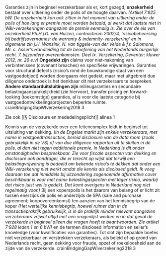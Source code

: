 Garanties zijn in beginsel verzekerbaar als er, kort gezegd, **onzekerheid** bestaat over uitkering onder de polis of de hoogte daarvan. *(Artikel 7:925 bW. De onzekerheid kan ook zitten in het moment van uitkering onder de polis of hoe lang er premie moet worden betaald, al werkt dat laatste niet in W&I-verzekeringen aangezien de premie eenmalig is. Zie over de eis van onzekerheid Ph.H.j.G. van Huizen, contracteren 2002/4, ‘risicobeheersing bij bedrijfsovernames: de warranty & indemnity-verzekering’ en in algemene zin j.H. Wansink, N. van tiggele-van der Velde & f.r. Salomons, Mr. c. Asser’s Handleiding tot de beoefening van het Nederlands burgerlijk recht. 7. bijzondere overeenkomsten. Deel Ix. Verzekering, Deventer: kluwer 2012, nr. 26 e.v)* **Ongedekt zijn** claims voor niet-nakoming van verbintenissen (covenant breaches) en specifieke vrijwaringen. Garanties voor structural defects (risico’s rond de bouwkundige staat van een vastgoedobject) worden doorgaans niet gedekt, maar met uitgebreid due diligence onderzoek is het denkbaar dit met verzekeraars te bespreken. **Andere standaarduitsluitingen zijn** milieugaranties en secundaire belastingaansprakelijkheid (zie hiervoor), transfer pricing en forward-looking (toekomstige) garanties, al is voor die laatste categorie bij vastgoedontwikkelingsprojecten beperkte ruimte. crainBridgingGapWIverzekering2018 3

Zie ook [[§ Disclosure en mededelingsplicht]] alinea 1

Kennis van de verzekerde over een feitencomplex leidt in beginsel tot uitsluiting van dekking. *(In de Engelse markt zijn enkele verzekeraars, met name in vastgoedtransacties, bereid disclosure van de data room (zoals gebruikelijk in de VS) of van due diligence rapporten uit te sluiten in de polis, al dan niet tegen additionele premie. In Nederland is dit onder omstandigheden bespreekbaar. Zie voor fiscale aspecten van dekking en disclosure ook bondrager, die er terecht op wijst dat terwijl een belastingvrijwaring is bedoeld om bekende risico’s te dekken dat onder een W&I-verzekering niet werkt omdat die kennis als disclosed geldt. Ik voeg daaraan toe dat inmiddels bij uitzondering zogenoemde affirmative cover beschikbaar is voor met name belastingaspecten met lager risico, waarbij dat risico juist wel is gedekt. Dat komt overigens in Nederland nog niet regelmatig voor.)* Bij een koperspolis is het daarom van belang of er licht zit tussen enerzijds de polis en anderzijds de SPA (sale and purchase agreement; koopovereenkomst) ten aanzien van het kennisbegrip van de koper *(Het wettelijke kennisbegrip, hoewel ruimer dan in de transactiepraktijk gebruikelijk, is in de praktijk minder relevant aangezien verzekeraars vrijwel altijd met een vragenlijst werken en in dat geval de verzekerde in beginsel alleen die vragen hoeft te beantwoorden. Zie artikel 7:928 leden 1 en 6 bW)* en de termen disclosed information en seller’s knowledge (voor kwalificaties van garanties). Tot slot zijn bepaalde boetes niet verzekerbaar en verstrekken verzekeraars, als beleid of op grond van Nederlands recht, geen dekking voor fraude, opzet of roekeloosheid aan de zijde van de verzekerde. crainBridgingGapWIverzekering2018 3